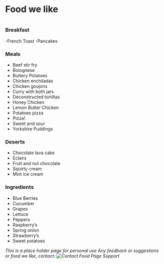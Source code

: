 # Food we like
#
### Breakfast

-French Toast
-Pancakes

### Meals

- Beef stir fry
- Bolognese
- Buttery Potatoes
- Chicken enchiladas
- Chicken goujons
- Curry with both jars
- Deconstructed tortillas
- Honey Chicken
- Lemon Butter Chicken
- Potatoes pizza
- Pizza!
- Sweet and sour
- Yorkshire Puddings

### Deserts

- Chocolate lava cake
- Eclairs
- Fruit and nut chocolate
- Squirty cream
- Mint ice cream

### Ingredients

- Blue Berries
- Cucumber
- Grapes
- Lettuce
- Peppers
- Raspberry’s
- Spring onion
- Strawberry’s
- Sweet potatoes

_This is a place holder page for personal use_
_Any feedback or suggestions or food we like, contact:_
_![Contact Food Page Support](mailto:Food.Support@dprindustries.co.uk)_
